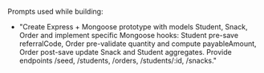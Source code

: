 Prompts used while building:

- "Create Express + Mongoose prototype with models Student, Snack, Order and implement specific Mongoose hooks: Student pre-save referralCode, Order pre-validate quantity and compute payableAmount, Order post-save update Snack and Student aggregates. Provide endpoints /seed, /students, /orders, /students/:id, /snacks."

